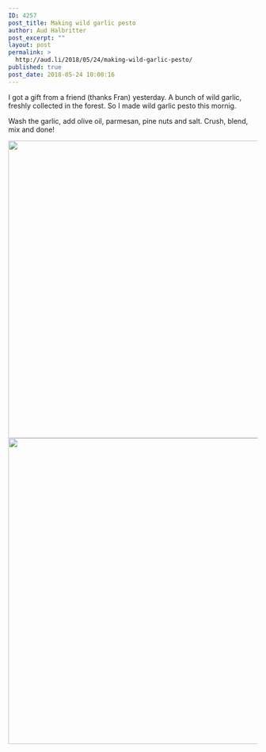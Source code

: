```yaml
---
ID: 4257
post_title: Making wild garlic pesto
author: Aud Halbritter
post_excerpt: ""
layout: post
permalink: >
  http://aud.li/2018/05/24/making-wild-garlic-pesto/
published: true
post_date: 2018-05-24 10:00:16
---
```

I got a gift from a friend (thanks Fran) yesterday. A bunch of wild garlic, freshly collected in the forest. So I made wild garlic pesto this mornig.

Wash the garlic, add olive oil, parmesan, pine nuts and salt. Crush, blend, mix and done!

<a href="http://aud.li/wp-content/uploads/2018/05/MG_0027.jpg"><img class="alignnone size-large wp-image-4258" src="http://aud.li/wp-content/uploads/2018/05/MG_0027-1024x683.jpg" alt="" width="900" height="600" /></a> <a href="http://aud.li/wp-content/uploads/2018/05/MG_0030.jpg"><img class="alignnone size-large wp-image-4259" src="http://aud.li/wp-content/uploads/2018/05/MG_0030-1024x702.jpg" alt="" width="900" height="617" /></a>